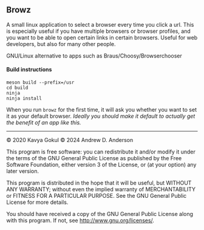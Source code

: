 ## Browz

A small linux application to select a browser every time you click a url. This is especially useful if you have multiple browsers or browser profiles, and you want to be able to open certain links in certain browsers. Useful for web developers, but also for many other people.

GNU/Linux alternative to apps such as Braus/Choosy/Browserchooser

#### Build instructions
````
meson build --prefix=/usr
cd build
ninja
ninja install

````

When you run `browz` for the first time, it will ask you whether you want to set it as your default browser. *Ideally you should make it default to actually get the benefit of an app like this.*

---------------

© 2020 Kavya Gokul
© 2024 Andrew D. Anderson

This program is free software: you can redistribute it and/or modify it under the terms of the GNU General Public License as published by
the Free Software Foundation, either version 3 of the License, or
(at your option) any later version.

This program is distributed in the hope that it will be useful,
but WITHOUT ANY WARRANTY; without even the implied warranty of
MERCHANTABILITY or FITNESS FOR A PARTICULAR PURPOSE.  See the
GNU General Public License for more details.

You should have received a copy of the GNU General Public License
along with this program.  If not, see <http://www.gnu.org/licenses/>.
